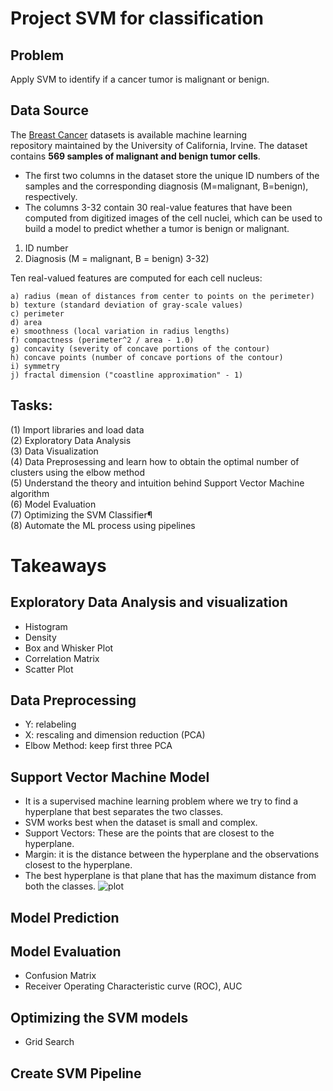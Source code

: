 # Project SVM for classification

## Problem
Apply SVM to identify if a cancer tumor is malignant or benign.

## Data Source
The [Breast Cancer](https://archive.ics.uci.edu/ml/datasets/Breast+Cancer+Wisconsin+%28Diagnostic%29) datasets is available machine learning repository maintained by the University of California, Irvine. The dataset contains **569 samples of malignant and benign tumor cells**. 
* The first two columns in the dataset store the unique ID numbers of the samples and the corresponding diagnosis (M=malignant, B=benign), respectively. 
* The columns 3-32 contain 30 real-value features that have been computed from digitized images of the cell nuclei, which can be used to build a model to predict whether a tumor is benign or malignant.
  

1) ID number
2) Diagnosis (M = malignant, B = benign)
3-32)

Ten real-valued features are computed for each cell nucleus:

	a) radius (mean of distances from center to points on the perimeter)
	b) texture (standard deviation of gray-scale values)
	c) perimeter
	d) area
	e) smoothness (local variation in radius lengths)
	f) compactness (perimeter^2 / area - 1.0)
	g) concavity (severity of concave portions of the contour)
	h) concave points (number of concave portions of the contour)
	i) symmetry 
	j) fractal dimension ("coastline approximation" - 1)

 
## Tasks:
(1) Import libraries and load data <br />
(2) Exploratory Data Analysis <br />
(3) Data Visualization <br /> 
(4) Data Preprosessing and learn how to obtain the optimal number of clusters using the elbow method <br />
(5) Understand the theory and intuition behind Support Vector Machine algorithm <br />
(6) Model Evaluation <br />
(7) Optimizing the SVM Classifier¶ <br />
(8) Automate the ML process using pipelines <br />



# Takeaways
## Exploratory Data Analysis and visualization
- Histogram
- Density 
- Box and Whisker Plot
- Correlation Matrix
- Scatter Plot

## Data Preprocessing
- Y: relabeling
- X: rescaling and dimension reduction (PCA)
- Elbow Method: keep first three PCA

## Support Vector Machine Model
- It is a supervised machine learning problem where we try to find a hyperplane that best separates the two classes.
- SVM works best when the dataset is small and complex.
- Support Vectors: These are the points that are closest to the hyperplane.
- Margin: it is the distance between the hyperplane and the observations closest to the hyperplane.
- The best hyperplane is that plane that has the maximum distance from both the classes.
![plot](https://user-images.githubusercontent.com/81390746/284029389-fc91640e-2d26-4714-a3e6-1987ef1d71ca.png)

## Model Prediction

## Model Evaluation 
- Confusion Matrix
- Receiver Operating Characteristic curve (ROC), AUC

## Optimizing the SVM models
- Grid Search

## Create SVM Pipeline






